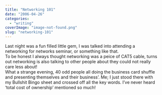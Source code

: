 ```yaml
---
title: "Networking 101"
date: "2006-04-26"
categories: 
  - "writing"
coverImage: "image-not-found.png"
slug: "networking-101"
---
```


Last night was a fun filled little gem, I was talked into attending a networking for networks seminar, or something like that.  
To be honest I always thought networking was a peice of CAT5 cable, turns out networking is also talking to other people about they could not really care less about!  
What a strange evening, 40 odd people all doing the business card shuffle and presenting themselves and their business’. Me; I just stood there with my Bullshit Bingo sheet and crossed off all the key words. I’ve never heard ‘total cost of ownership’ mentioned so much!
